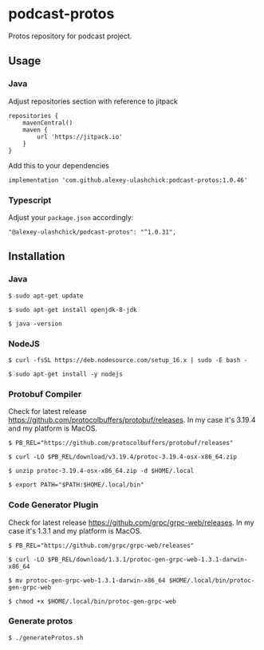 # podcast-protos
Protos repository for podcast project.

## Usage

### Java
Adjust repositories section with reference to jitpack
```
repositories {
    mavenCentral()
    maven {
        url 'https://jitpack.io'
    }
}
```

Add this to your dependencies
```
implementation 'com.github.alexey-ulashchick:podcast-protos:1.0.46'
```

### Typescript
Adjust your `package.json` accordingly:
```
"@alexey-ulashchick/podcast-protos": "^1.0.31",
```

## Installation

### Java
```
$ sudo apt-get update

$ sudo apt-get install openjdk-8-jdk

$ java -version
```

### NodeJS
```
$ curl -fsSL https://deb.nodesource.com/setup_16.x | sudo -E bash -

$ sudo apt-get install -y nodejs
```

### Protobuf Compiler
Check for latest release https://github.com/protocolbuffers/protobuf/releases.
In my case it's 3.19.4 and my platform is MacOS.
```
$ PB_REL="https://github.com/protocolbuffers/protobuf/releases"

$ curl -LO $PB_REL/download/v3.19.4/protoc-3.19.4-osx-x86_64.zip

$ unzip protoc-3.19.4-osx-x86_64.zip -d $HOME/.local

$ export PATH="$PATH:$HOME/.local/bin"
```

### Code Generator Plugin
Check for latest release https://github.com/grpc/grpc-web/releases.
In my case it's 1.3.1 and my platform is MacOS.
```
$ PB_REL="https://github.com/grpc/grpc-web/releases"

$ curl -LO $PB_REL/download/1.3.1/protoc-gen-grpc-web-1.3.1-darwin-x86_64

$ mv protoc-gen-grpc-web-1.3.1-darwin-x86_64 $HOME/.local/bin/protoc-gen-grpc-web

$ chmod +x $HOME/.local/bin/protoc-gen-grpc-web
```

### Generate protos
```
$ ./generateProtos.sh
```